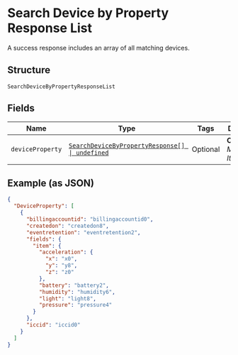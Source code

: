 
# Search Device by Property Response List

A success response includes an array of all matching devices.

## Structure

`SearchDeviceByPropertyResponseList`

## Fields

| Name | Type | Tags | Description |
|  --- | --- | --- | --- |
| `deviceProperty` | [`SearchDeviceByPropertyResponse[] \| undefined`](../../doc/models/search-device-by-property-response.md) | Optional | **Constraints**: *Maximum Items*: `100` |

## Example (as JSON)

```json
{
  "DeviceProperty": [
    {
      "billingaccountid": "billingaccountid0",
      "createdon": "createdon8",
      "eventretention": "eventretention2",
      "fields": {
        "item": {
          "acceleration": {
            "x": "x0",
            "y": "y8",
            "z": "z0"
          },
          "battery": "battery2",
          "humidity": "humidity6",
          "light": "light8",
          "pressure": "pressure4"
        }
      },
      "iccid": "iccid0"
    }
  ]
}
```


